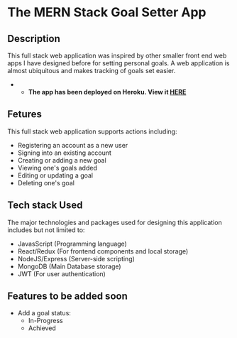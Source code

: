 # The MERN Stack Goal Setter App
## Description
This full stack web application was inspired by other smaller front end web apps I have designed before for setting personal goals. 
A web application is almost ubiquitous and makes tracking of  goals set easier.
- - <b>The app has been deployed on Heroku. View it <a href="https://goalsetteramebley.herokuapp.com/"> HERE </a> </b>

## Fetures
This full stack web application supports actions including:
- Registering an account as a new user
- Signing into an existing account
- Creating or adding a new goal
- Viewing one's goals added
- Editing or updating a goal
- Deleting one's goal

## Tech stack Used
The major technologies and packages used for designing this application includes but not limited to:
- JavasScript (Programming language)
- React/Redux (For frontend components and local storage)
- NodeJS/Express (Server-side scripting)
- MongoDB (Main Database storage)
- JWT (For user authentication)

## Features to be added soon
- Add a goal status:
  - In-Progress
  - Achieved



